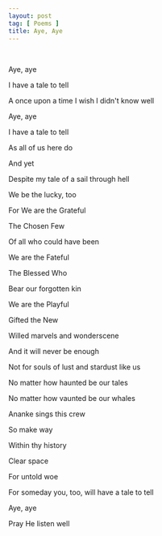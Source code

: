```yaml
---
layout: post
tag: [ Poems ]
title: Aye, Aye
---
```


<br/>

Aye, aye

I have a tale to tell

A once upon a time I wish I didn't know well

Aye, aye

I have a tale to tell

As all of us here do

And yet

Despite my tale of a sail through hell

We be the lucky, too

For We are the Grateful

The Chosen Few

Of all who could have been

We are the Fateful

The Blessed Who

Bear our forgotten kin

We are the Playful

Gifted the New

Willed marvels and wonderscene

And it will never be enough

Not for souls of lust and stardust like us

No matter how haunted be our tales

No matter how vaunted be our whales

Ananke sings this crew

So make way

Within thy history

Clear space

For untold woe

For someday you, too, will have a tale to tell

Aye, aye

Pray He listen well

<br/>
